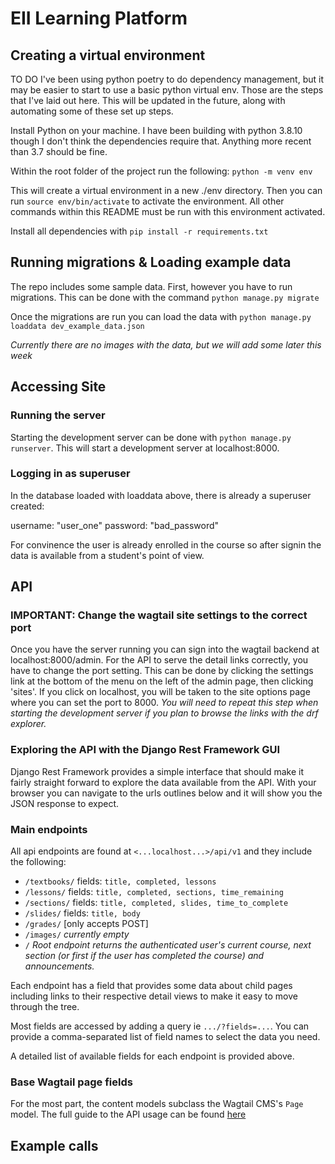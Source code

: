 # EII Learning Platform

## Creating a virtual environment
TO DO I've been using python poetry to do dependency management, but it may be easier to start to use
a basic python virtual env. Those are the steps that I've laid out here. This will be updated in the future,
along with automating some of these set up steps.

Install Python on your machine. I have been building with python 3.8.10 though I don't think the 
dependencies require that. Anything more recent than 3.7 should be fine.

Within the root folder of the project run the following:
`python -m venv env`

This will create a virtual environment in a new ./env directory. Then you can run
`source env/bin/activate` to activate the environment. All other commands within this
README must be run with this environment activated.

Install all dependencies with `pip install -r requirements.txt`

## Running migrations & Loading example data
The repo includes some sample data. First, however you have to run migrations. This can 
be done with the command `python manage.py migrate`

Once the migrations are run you can load the data with `python manage.py loaddata dev_example_data.json`

_Currently there are no images with the data, but we will add some later this week_

## Accessing Site
### Running the server
Starting the development server can be done with `python manage.py runserver`. This will start a development server
at localhost:8000.

### Logging in as superuser
In the database loaded with loaddata above, there is already a superuser created:

username: "user\_one"
password: "bad\_password"

For convinence the user is already enrolled in the course so after signin the data is available
from a student's point of view.

## API
### IMPORTANT: Change the wagtail site settings to the correct port
Once you have the server running you can sign into the wagtail backend at localhost:8000/admin. For the API to
serve the detail links correctly, you have to change the port setting. This can be done by clicking the settings
link at the bottom of the menu on the left of the admin page, then clicking 'sites'. If you click on localhost, you
will be taken to the site options page where you can set the port to 8000. _You will need to repeat this step when
starting the development server if you plan to browse the links with the drf explorer._ 

### Exploring the API with the Django Rest Framework GUI
Django Rest Framework provides a simple interface that should make it fairly straight forward to explore the data 
available from the API. With your browser you can navigate to the urls outlines below and it will show you the JSON
response to expect. 

### Main endpoints
All api endpoints are found at `<...localhost...>/api/v1` and they include the following:
- `/textbooks/` fields: `title, completed, lessons`
- `/lessons/` fields: `title, completed, sections, time_remaining`
- `/sections/` fields: `title, completed, slides, time_to_complete`
- `/slides/` fields: `title, body`
- `/grades/` [only accepts POST]
- `/images/` _currently empty_
- `/` _Root endpoint returns the authenticated user's current course, next section_ 
      _(or first if the user has completed the course) and announcements._

Each endpoint has a field that provides some data about child pages including links to 
their respective detail views to make it easy to move through the tree.

Most fields are accessed by adding a query ie `.../?fields=...`. You can provide a
comma-separated list of field names to select the data you need.

A detailed list of available fields for each endpoint is provided above.


### Base Wagtail page fields
For the most part, the content models subclass the Wagtail CMS's `Page` model. The full
guide to the API usage can be found [here](https://docs.wagtail.io/en/stable/advanced_topics/api/v2/usage.html#default-endpoint-fields)

## Example calls
